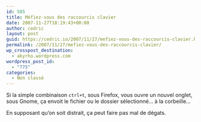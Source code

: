 ```yaml
---
id: 585
title: Méfiez-vous des raccourcis clavier
date: 2007-11-27T18:19:43+00:00
author: cedric
layout: post
guid: https://cedric.io/2007/11/27/mefiez-vous-des-raccourcis-clavier.html
permalink: /2007/11/27/mefiez-vous-des-raccourcis-clavier/
wp_crosspost_destination:
  - akyrho.wordpress.com
wordpress_post_id:
  - "775"
categories:
  - Non classé
---
```

Si la simple combinaison <code class="highlighter-rouge">ctrl+t</code>, sous Firefox, vous ouvre un nouvel onglet, sous Gnome, ça envoit le fichier ou le dossier sélectionné… à la corbeille…

En supposant qu’on soit distrait, ça peut faire pas mal de dégats.